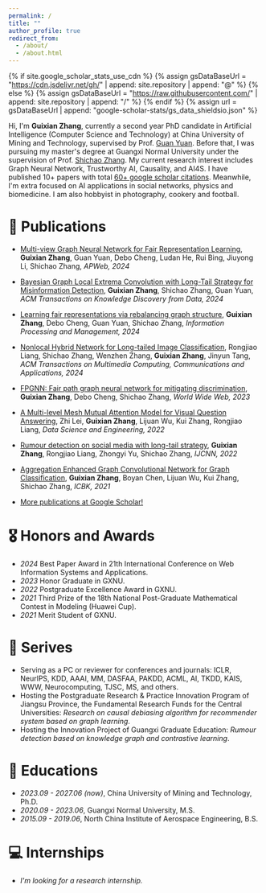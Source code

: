 ```yaml
---
permalink: /
title: ""
author_profile: true
redirect_from: 
  - /about/
  - /about.html
---
```


{% if site.google_scholar_stats_use_cdn %}
{% assign gsDataBaseUrl = "https://cdn.jsdelivr.net/gh/" | append: site.repository | append: "@" %}
{% else %}
{% assign gsDataBaseUrl = "https://raw.githubusercontent.com/" | append: site.repository | append: "/" %}
{% endif %}
{% assign url = gsDataBaseUrl | append: "google-scholar-stats/gs_data_shieldsio.json" %}

<span class='anchor' id='about-me'></span>

Hi, I'm **Guixian Zhang**, currently a second year PhD candidate in Artificial Intelligence (Computer Science and Technology) at China University of Mining and Technology, supervised by Prof. [Guan Yuan](http://faculty.cumt.edu.cn/yuanguan/zh_CN/index.htm). Before that, I was pursuing my master's degree at Guangxi Normal University under the supervision of Prof. [Shichao Zhang](https://scholar.google.com/citations?hl&user=heE6vKAAAAAJ&view_op=list_works). My current research interest includes Graph Neural Network, Trustworthy AI, Causality, and AI4S. I have published 10+ papers with total [60+ google scholar citations](https://scholar.google.com/citations?user=u81-9zQAAAAJ&hl). Meanwhile, I'm extra focused on AI applications in social networks, physics and biomedicine. I am also hobbyist in photography, cookery and football.


# 📝 Publications 

- [Multi-view Graph Neural Network for Fair Representation Learning](https://link.springer.com/chapter/10.1007/978-981-97-7238-4_14), **Guixian Zhang**, Guan Yuan, Debo Cheng, Ludan He, Rui Bing, Jiuyong Li, Shichao Zhang, *APWeb, 2024*

- [Bayesian Graph Local Extrema Convolution with Long-Tail Strategy for Misinformation Detection](https://dl.acm.org/doi/full/10.1145/3639408), **Guixian Zhang**, Shichao Zhang, Guan Yuan, *ACM Transactions on Knowledge Discovery from Data, 2024*

- [Learning fair representations via rebalancing graph structure](https://www.sciencedirect.com/science/article/pii/S0306457323003072), **Guixian Zhang**, Debo Cheng, Guan Yuan, Shichao Zhang, *Information Processing and Management, 2024*

- [Nonlocal Hybrid Network for Long-tailed Image Classification](https://dl.acm.org/doi/abs/10.1145/3630256), Rongjiao Liang, Shichao Zhang, Wenzhen Zhang, **Guixian Zhang**, Jinyun Tang, *ACM Transactions on Multimedia Computing, Communications and Applications, 2024*
  
- [FPGNN: Fair path graph neural network for mitigating discrimination](https://link.springer.com/article/10.1007/s11280-023-01178-8), **Guixian Zhang**, Debo Cheng, Shichao Zhang, *World Wide Web, 2023*

- [A Multi-level Mesh Mutual Attention Model for Visual Question Answering](https://link.springer.com/article/10.1007/s41019-022-00200-9), 
Zhi Lei, **Guixian Zhang**, Lijuan Wu, Kui Zhang, Rongjiao Liang, *Data Science and Engineering, 2022*

- [Rumour detection on social media with long-tail strategy](https://ieeexplore.ieee.org/abstract/document/9892019), 
**Guixian Zhang**, Rongjiao Liang, Zhongyi Yu, Shichao Zhang, *IJCNN, 2022*

- [Aggregation Enhanced Graph Convolutional Network for Graph Classification](https://ieeexplore.ieee.org/abstract/document/9667673), 
**Guixian Zhang**, Boyan Chen, Lijuan Wu, Kui Zhang, Shichao Zhang, *ICBK, 2021*

- [More publications at Google Scholar!](https://scholar.google.com/citations?user=u81-9zQAAAAJ&hl)

  

# 🎖 Honors and Awards
- *2024* Best Paper Award in 21th International Conference on Web Information Systems and Applications.
- *2023* Honor Graduate in GXNU.
- *2022* Postgraduate Excellence Award in GXNU. 
- *2021* Third Prize of the 18th National Post-Graduate Mathematical Contest in Modeling (Huawei Cup). 
- *2021* Merit Student of GXNU.
  
# 💬 Serives
- Serving as a PC or reviewer for conferences and journals:  ICLR, NeurlPS, KDD, AAAI, MM, DASFAA, PAKDD, ACML, AI, TKDD, KAIS, WWW, Neurocomputing, TJSC, MS, and others.
- Hosting the Postgraduate Research & Practice Innovation Program of Jiangsu Province, the Fundamental Research Funds for the Central Universities: *Research on causal debiasing algorithm for recommender system based on graph learning*.
- Hosting the Innovation Project of Guangxi Graduate Education: *Rumour detection based on knowledge graph and contrastive learning*.


# 📖 Educations
- *2023.09 - 2027.06 (now)*, China University of Mining and Technology, Ph.D.
- *2020.09 - 2023.06*, Guangxi Normal University, M.S. 
- *2015.09 - 2019.06*, North China Institute of Aerospace Engineering, B.S. 

# 💻 Internships
- *I'm looking for a research internship.* 
